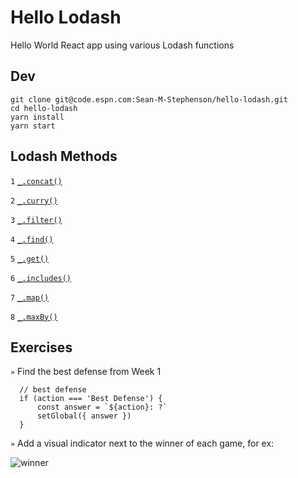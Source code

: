 # Hello Lodash

Hello World React app using various Lodash functions

## Dev

```
git clone git@code.espn.com:Sean-M-Stephenson/hello-lodash.git
cd hello-lodash
yarn install
yarn start
```

## Lodash Methods

`1` [`_.concat()`](https://lodash.com/docs/4.17.10#concat)

`2` [`_.curry()`](https://lodash.com/docs/4.17.10#curry)

`3` [`_.filter()`](https://lodash.com/docs/4.17.10#filter)

`4` [`_.find()`](https://lodash.com/docs/4.17.10#find)

`5` [`_.get()`](https://lodash.com/docs/4.17.10#get)

`6` [`_.includes()`](https://lodash.com/docs/4.17.10#includes)

`7` [`_.map()`](https://lodash.com/docs/4.17.10#map)

`8` [`_.maxBy()`](https://lodash.com/docs/4.17.10#maxBy)

## Exercises

`»` Find the best defense from Week 1  

```
  // best defense
  if (action === 'Best Defense') {
      const answer = `${action}: ?`
      setGlobal({ answer })
  }
```

`»` Add a visual indicator next to the winner of each game, for ex:

![winner](https://s3-us-west-1.amazonaws.com/cse-tools/images/winner.png "Winner Example")

